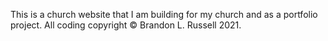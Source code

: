 This is a church website that I am building for my church and as a portfolio project. All coding copyright © Brandon L. Russell 2021.